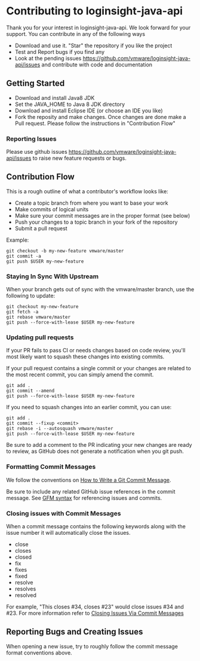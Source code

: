 

# Contributing to loginsight-java-api

Thank you for your interest in loginsight-java-api. We look forward for your support. You can contribute in any of the following ways
* Download and use it. "Star" the repository if you like the project
* Test and Report bugs if you find any
* Look at the pending issues https://github.com/vmware/loginsight-java-api/issues and contribute with code and documentation

## Getting Started

* Download and install Java8 JDK
* Set the JAVA_HOME to Java 8 JDK directory
* Download and install Eclipse IDE (or choose an IDE you like)
* Fork the reposity and make changes. Once changes are done make a Pull request. Please follow the instructions in "Contribution Flow"


### Reporting Issues
Please use github issues https://github.com/vmware/loginsight-java-api/issues to raise new feature requests or bugs.


## Contribution Flow

This is a rough outline of what a contributor's workflow looks like:

- Create a topic branch from where you want to base your work
- Make commits of logical units
- Make sure your commit messages are in the proper format (see below)
- Push your changes to a topic branch in your fork of the repository
- Submit a pull request

Example:

``` shell
git checkout -b my-new-feature vmware/master
git commit -a
git push $USER my-new-feature
```

### Staying In Sync With Upstream

When your branch gets out of sync with the vmware/master branch, use the following to update:

``` shell
git checkout my-new-feature
git fetch -a
git rebase vmware/master
git push --force-with-lease $USER my-new-feature
```

### Updating pull requests

If your PR fails to pass CI or needs changes based on code review, you'll most likely want to squash these changes into
existing commits.

If your pull request contains a single commit or your changes are related to the most recent commit, you can simply
amend the commit.

``` shell
git add .
git commit --amend
git push --force-with-lease $USER my-new-feature
```

If you need to squash changes into an earlier commit, you can use:

``` shell
git add .
git commit --fixup <commit>
git rebase -i --autosquash vmware/master
git push --force-with-lease $USER my-new-feature
```

Be sure to add a comment to the PR indicating your new changes are ready to review, as GitHub does not generate a
notification when you git push.


### Formatting Commit Messages

We follow the conventions on [How to Write a Git Commit Message](http://chris.beams.io/posts/git-commit/).

Be sure to include any related GitHub issue references in the commit message.  See
[GFM syntax](https://guides.github.com/features/mastering-markdown/#GitHub-flavored-markdown) for referencing issues
and commits.

### Closing issues with Commit Messages

When a commit message contains the following keywords along with the issue number it will automatically close the issues.

* close
* closes
* closed
* fix
* fixes
* fixed
* resolve
* resolves
* resolved

For example, "This closes #34, closes #23" would close issues #34 and #23. For more information refer to [Closing Issues Via Commit Messages](https://help.github.com/articles/closing-issues-via-commit-messages/)


## Reporting Bugs and Creating Issues

When opening a new issue, try to roughly follow the commit message format conventions above.
